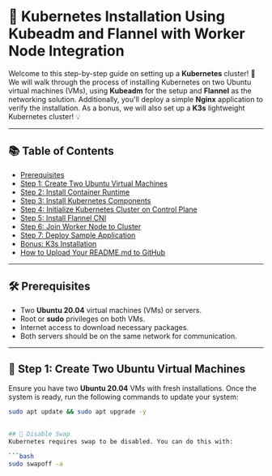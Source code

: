 # 🚀 Kubernetes Installation Using Kubeadm and Flannel with Worker Node Integration

Welcome to this step-by-step guide on setting up a **Kubernetes** cluster! 🎉 We will walk through the process of installing Kubernetes on two Ubuntu virtual machines (VMs), using **Kubeadm** for the setup and **Flannel** as the networking solution. Additionally, you'll deploy a simple **Nginx** application to verify the installation. As a bonus, we will also set up a **K3s** lightweight Kubernetes cluster! 💡

---

## 📚 Table of Contents

- [Prerequisites](#prerequisites)
- [Step 1: Create Two Ubuntu Virtual Machines](#step-1-create-two-ubuntu-virtual-machines)
- [Step 2: Install Container Runtime](#step-2-install-container-runtime)
- [Step 3: Install Kubernetes Components](#step-3-install-kubernetes-components)
- [Step 4: Initialize Kubernetes Cluster on Control Plane](#step-4-initialize-kubernetes-cluster-on-control-plane)
- [Step 5: Install Flannel CNI](#step-5-install-flannel-cni)
- [Step 6: Join Worker Node to Cluster](#step-6-join-worker-node-to-cluster)
- [Step 7: Deploy Sample Application](#step-7-deploy-sample-application)
- [Bonus: K3s Installation](#bonus-k3s-installation)
- [How to Upload Your README.md to GitHub](#how-to-upload-your-readmemd-to-github)

---

## 🛠️ Prerequisites

- Two **Ubuntu 20.04** virtual machines (VMs) or servers.
- Root or **sudo** privileges on both VMs.
- Internet access to download necessary packages.
- Both servers should be on the same network for communication.

---

## 🔧 Step 1: Create Two Ubuntu Virtual Machines

Ensure you have two **Ubuntu 20.04** VMs with fresh installations. Once the system is ready, run the following commands to update your system:

```bash
sudo apt update && sudo apt upgrade -y

 
## 🚫 Disable Swap
Kubernetes requires swap to be disabled. You can do this with:

```bash
sudo swapoff -a
